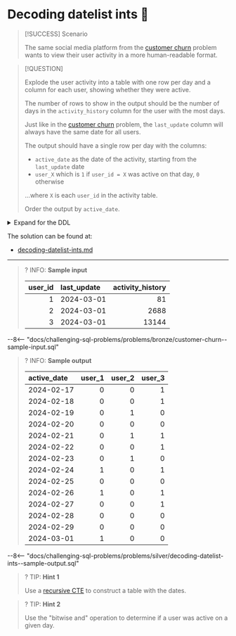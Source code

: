 # Decoding datelist ints 🔐

> [!SUCCESS] Scenario
>
> The same social media platform from the [customer churn](../bronze/customer-churn.md) problem wants to view their user activity in a more human-readable format.

> [!QUESTION]
>
> Explode the user activity into a table with one row per day and a column for each user, showing whether they were active.
>
> The number of rows to show in the output should be the number of days in the `activity_history` column for the user with the most days.
>
> Just like in the [customer churn](../bronze/customer-churn.md) problem, the `last_update` column will always have the same date for all users.
>
> The output should have a single row per day with the columns:
>
> - `active_date` as the date of the activity, starting from the `last_update` date
> - `user_X` which is `1` if `user_id = X` was active on that day, `0` otherwise
>
> ...where `X` is each `user_id` in the activity table.
>
> Order the output by `active_date`.

<details>
<summary>Expand for the DDL</summary>
--8<-- "docs/challenging-sql-problems/problems/bronze/customer-churn.sql"
</details>

The solution can be found at:

- [decoding-datelist-ints.md](../../solutions/silver/decoding-datelist-ints.md)

---

<!-- prettier-ignore -->
>? INFO: **Sample input**
>
> | user_id | last_update | activity_history |
> |--------:|:------------|-----------------:|
> |       1 | 2024-03-01  |               81 |
> |       2 | 2024-03-01  |             2688 |
> |       3 | 2024-03-01  |            13144 |
>
--8<-- "docs/challenging-sql-problems/problems/bronze/customer-churn--sample-input.sql"

<!-- prettier-ignore -->
>? INFO: **Sample output**
>
> | active_date | user_1 | user_2 | user_3 |
> |:------------|-------:|-------:|-------:|
> | 2024-02-17  |      0 |      0 |      1 |
> | 2024-02-18  |      0 |      0 |      1 |
> | 2024-02-19  |      0 |      1 |      0 |
> | 2024-02-20  |      0 |      0 |      0 |
> | 2024-02-21  |      0 |      1 |      1 |
> | 2024-02-22  |      0 |      0 |      1 |
> | 2024-02-23  |      0 |      1 |      0 |
> | 2024-02-24  |      1 |      0 |      1 |
> | 2024-02-25  |      0 |      0 |      0 |
> | 2024-02-26  |      1 |      0 |      1 |
> | 2024-02-27  |      0 |      0 |      1 |
> | 2024-02-28  |      0 |      0 |      0 |
> | 2024-02-29  |      0 |      0 |      0 |
> | 2024-03-01  |      1 |      0 |      0 |
>
--8<-- "docs/challenging-sql-problems/problems/silver/decoding-datelist-ints--sample-output.sql"

<!-- prettier-ignore -->
>? TIP: **Hint 1**
>
> Use a [recursive CTE](../../../from-excel-to-sql/advanced-concepts/recursive-ctes.md) to construct a table with the dates.

<!-- prettier-ignore -->
>? TIP: **Hint 2**
>
> Use the "bitwise and" operation to determine if a user was active on a given day.
